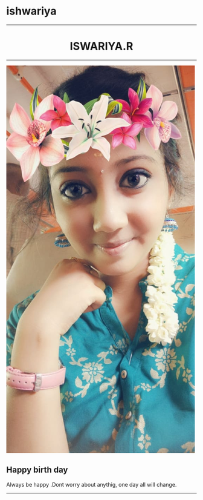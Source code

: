 # ishwariya
<html>
<body>
<head><title>BIRTH DAY</title></head>
<hr size=3 noshade>
<h1><center>ISWARIYA.R</center></h1>
<hr size=3 noshade>
<img src=iswariya.JPG >
<h2>Happy birth day </h2>
<p>Always be happy .Dont worry about anythig, one day all will change.</p>
<hr size=3 noshade>

